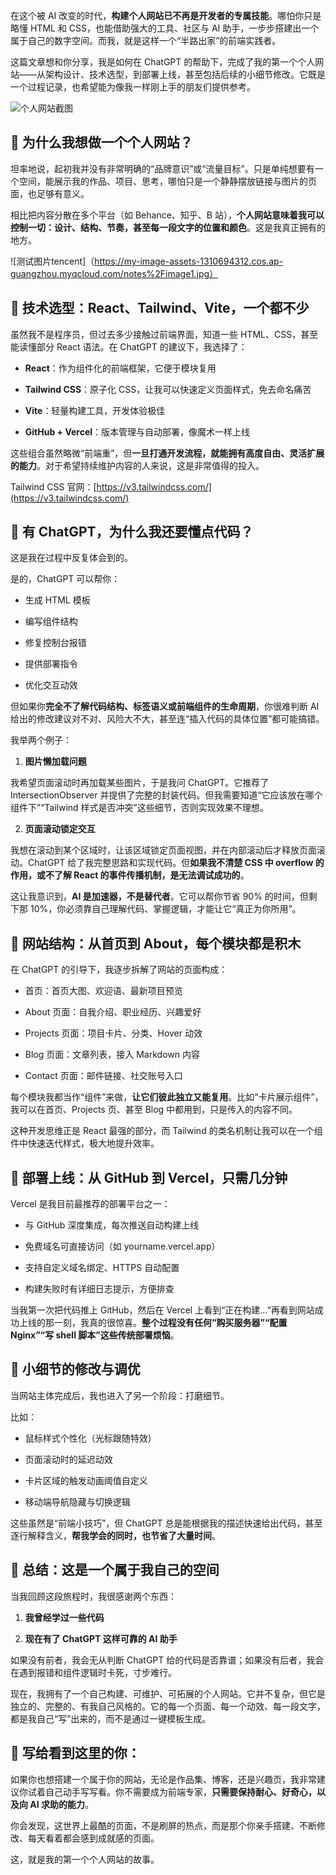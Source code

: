 在这个被 AI 改变的时代，**构建个人网站已不再是开发者的专属技能**。哪怕你只是略懂 HTML 和 CSS，也能借助强大的工具、社区与 AI 助手，一步步搭建出一个属于自己的数字空间。而我，就是这样一个“半路出家”的前端实践者。

这篇文章想和你分享，我是如何在 ChatGPT 的帮助下，完成了我的第一个个人网站——从架构设计、技术选型，到部署上线，甚至包括后续的小细节修改。它既是一个过程记录，也希望能为像我一样刚上手的朋友们提供参考。

![个人网站截图](https://cdn.dribbble.com/userupload/43827531/file/original-b6d0c4d918e4b4d2c403c59358b0731b.jpg?resize=752x&vertical=center)

## 🧠 为什么我想做一个个人网站？

坦率地说，起初我并没有非常明确的“品牌意识”或“流量目标”。只是单纯想要有一个空间，能展示我的作品、项目、思考，哪怕只是一个静静摆放链接与图片的页面，也足够有意义。

相比把内容分散在多个平台（如 Behance、知乎、B 站），**个人网站意味着我可以控制一切：设计、结构、节奏，甚至每一段文字的位置和颜色**。这是我真正拥有的地方。

![测试图片tencent]（https://my-image-assets-1310694312.cos.ap-guangzhou.myqcloud.com/notes%2Fimage1.jpg）

## 🧱 技术选型：React、Tailwind、Vite，一个都不少

虽然我不是程序员，但过去多少接触过前端界面，知道一些 HTML、CSS，甚至能读懂部分 React 语法。在 ChatGPT 的建议下，我选择了：

- **React**：作为组件化的前端框架，它便于模块复用

- **Tailwind CSS**：原子化 CSS，让我可以快速定义页面样式，免去命名痛苦

- **Vite**：轻量构建工具，开发体验极佳

- **GitHub + Vercel**：版本管理与自动部署，像魔术一样上线

这些组合虽然略微“前端重”，但**一旦打通开发流程，就能拥有高度自由、灵活扩展的能力**。对于希望持续维护内容的人来说，这是非常值得的投入。

Tailwind CSS 官网：[https://v3.tailwindcss.com/](https://v3.tailwindcss.com/)

## 🤖 有 ChatGPT，为什么我还要懂点代码？

这是我在过程中反复体会到的。

是的，ChatGPT 可以帮你：

- 生成 HTML 模板

- 编写组件结构

- 修复控制台报错

- 提供部署指令

- 优化交互动效

但如果你**完全不了解代码结构、标签语义或前端组件的生命周期**，你很难判断 AI 给出的修改建议对不对、风险大不大，甚至连“插入代码的具体位置”都可能搞错。

我举两个例子：

1. **图片懒加载问题**

我希望页面滚动时再加载某些图片，于是我问 ChatGPT。它推荐了 IntersectionObserver 并提供了完整的封装代码。但我需要知道“它应该放在哪个组件下”“Tailwind 样式是否冲突”这些细节，否则实现效果不理想。

2. **页面滚动锁定交互**

我想在滚动到某个区域时，让该区域锁定页面视图，并在内部滚动后才释放页面滚动。ChatGPT 给了我完整思路和实现代码。但**如果我不清楚 CSS 中 overflow 的作用，或不了解 React 的事件传播机制，是无法调试成功的**。

这让我意识到，**AI 是加速器，不是替代者**。它可以帮你节省 90% 的时间，但剩下那 10%，你必须靠自己理解代码、掌握逻辑，才能让它“真正为你所用”。

## 🧱 网站结构：从首页到 About，每个模块都是积木

在 ChatGPT 的引导下，我逐步拆解了网站的页面构成：

- 首页：首页大图、欢迎语、最新项目预览

- About 页面：自我介绍、职业经历、兴趣爱好

- Projects 页面：项目卡片、分类、Hover 动效

- Blog 页面：文章列表，接入 Markdown 内容

- Contact 页面：邮件链接、社交账号入口

每个模块我都当作“组件”来做，**让它们彼此独立又能复用**。比如“卡片展示组件”，我可以在首页、Projects 页、甚至 Blog 中都用到，只是传入的内容不同。

这种开发思维正是 React 最强的部分，而 Tailwind 的类名机制让我可以在一个组件中快速迭代样式，极大地提升效率。

## 🚀 部署上线：从 GitHub 到 Vercel，只需几分钟

Vercel 是我目前最推荐的部署平台之一：

- 与 GitHub 深度集成，每次推送自动构建上线

- 免费域名可直接访问（如 yourname.vercel.app）

- 支持自定义域名绑定、HTTPS 自动配置

- 构建失败时有详细日志提示，方便排查

当我第一次把代码推上 GitHub，然后在 Vercel 上看到“正在构建…”再看到网站成功上线的那一刻，我真的很惊喜。**整个过程没有任何“购买服务器”“配置 Nginx”“写 shell 脚本”这些传统部署烦恼**。

## 🧩 小细节的修改与调优

当网站主体完成后，我也进入了另一个阶段：打磨细节。

比如：

- 鼠标样式个性化（光标跟随特效）

- 页面滚动时的延迟动效

- 卡片区域的触发动画阈值自定义

- 移动端导航隐藏与切换逻辑

这些虽然是“前端小技巧”，但 ChatGPT 总是能根据我的描述快速给出代码，甚至逐行解释含义，**帮我学会的同时，也节省了大量时间**。

## 📝 总结：这是一个属于我自己的空间

当我回顾这段旅程时，我很感谢两个东西：

1. **我曾经学过一些代码**

2. **现在有了 ChatGPT 这样可靠的 AI 助手**

如果没有前者，我会无从判断 ChatGPT 给的代码是否靠谱；如果没有后者，我会在遇到报错和组件逻辑时卡死，寸步难行。

现在，我拥有了一个自己构建、可维护、可拓展的个人网站。它并不复杂，但它是独立的、完整的、有我自己风格的。它的每一个页面、每一个动效、每一段文字，都是我自己“写”出来的，而不是通过一键模板生成。

## 💬 写给看到这里的你：

如果你也想搭建一个属于你的网站，无论是作品集、博客，还是兴趣页，我非常建议你试着自己动手写写看。你不需要成为前端专家，**只需要保持耐心、好奇心，以及向 AI 求助的能力**。

你会发现，这世界上最酷的页面，不是刷屏的热点，而是那个你亲手搭建、不断修改、每天看着都会感到成就感的页面。

这，就是我的第一个个人网站的故事。
